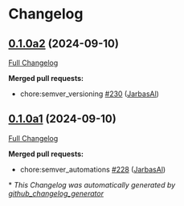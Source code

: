 # Changelog

## [0.1.0a2](https://github.com/OpenVoiceOS/OVOS-workshop/tree/0.1.0a2) (2024-09-10)

[Full Changelog](https://github.com/OpenVoiceOS/OVOS-workshop/compare/0.1.0a1...0.1.0a2)

**Merged pull requests:**

- chore:semver\_versioning [\#230](https://github.com/OpenVoiceOS/OVOS-workshop/pull/230) ([JarbasAl](https://github.com/JarbasAl))

## [0.1.0a1](https://github.com/OpenVoiceOS/OVOS-workshop/tree/0.1.0a1) (2024-09-10)

[Full Changelog](https://github.com/OpenVoiceOS/OVOS-workshop/compare/0.1.0...0.1.0a1)

**Merged pull requests:**

- chore:semver\_automations [\#228](https://github.com/OpenVoiceOS/OVOS-workshop/pull/228) ([JarbasAl](https://github.com/JarbasAl))



\* *This Changelog was automatically generated by [github_changelog_generator](https://github.com/github-changelog-generator/github-changelog-generator)*
